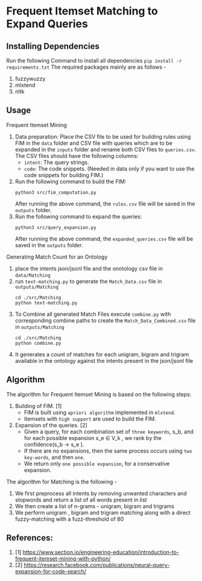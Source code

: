 # Frequent Itemset Matching to Expand Queries
## Installing Dependencies
Run the following Command to install all dependencies
`pip install -r requirements.txt`
The required packages mainly are as follows - 
1. fuzzywuzzy
2. mlxtend
3. nltk
## Usage
Frequent Itemset Mining
1. Data preparation: Place the CSV file to be used for building rules using FIM in the `data` folder and CSV file with queries which are to be expanded in the `inputs` folder and rename both CSV files to `queries.csv`. The CSV files should have the following columns:
    * `intent`: The query strings.
    * `code`: The code snippets. (Needed in data only if you want to use the code snippets for building FIM.)
2. Run the following command to build the FIM:
    ```shell
    python3 src/fim_computation.py
    ```
    After running the above command, the `rules.csv` file will be saved in the `outputs` folder.
3. Run the following command to expand the queries:
    ```shell
    python3 src/query_expansion.py
    ```
    After running the above command, the `expanded_queries.csv` file will be saved in the `outputs` folder.

Generating Match Count for an Ontology
1. place the intents json/jsonl file and the onotology csv file in `data/Matching`
2. run `text-matching.py` to generate the `Match_Data.csv` file in `outputs/Matching`
     ```shell
    cd ./src/Matching
    python text-matching.py
    ```
3. To Combine all generated Match Files execute `combine.py` with corresponding combine paths to create the `Match_Data_Combined.csv` file in `outputs/Matching`
     ```shell
    cd ./src/Matching
    python combine.py
    ```
4. It generates a count of matches for each unigram, bigram and trigram available in the ontology against the intents present in the json/jsonl file
## Algorithm
The algorithm for Frequent Itemset Mining is based on the following steps:
1. Building of FIM. [1]
    * FIM is built using `apriori algorithm` implemented in `mlxtend`.
    * Itemsets with `high support` are used to build the FIM.
2. Expansion of the queries. [2]
    * Given a query, for each combination set of `three keywords`, s_b, and for each possible expansion s_e ∈ V_k , we rank by the confidence(s_b → s_e ). 
    * If there are no expansions, then the same process occurs using `two key-words`, and then `one`. 
    * We return only `one possible expansion`, for a conservative expansion.
    
The algorithm for Matching is the following -
1. We first preprocess all intents by removing unwanted characters and stopwords and return a list of all words present in list
2. We then create a list of n-grams - unigram, bigram and trigrams
3. We perform unigram , bigram and trigram matching along with a direct fuzzy-matching with a fuzz-threshold of 80
## References:
1. [1] https://www.section.io/engineering-education/introduction-to-frequent-itemset-mining-with-python/
2. [2] https://research.facebook.com/publications/neural-query-expansion-for-code-search/
